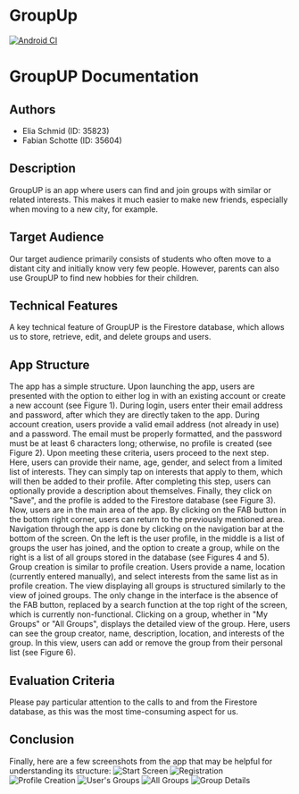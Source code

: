 # GroupUp
[![Android CI](https://github.com/kirkya99/GroupUp/actions/workflows/android.yml/badge.svg)](https://github.com/kirkya99/GroupUp/actions/workflows/android.yml)

# GroupUP Documentation

## Authors
- Elia Schmid (ID: 35823)
- Fabian Schotte (ID: 35604)

## Description
GroupUP is an app where users can find and join groups with similar or related interests. This makes it much easier to make new friends, especially when moving to a new city, for example.

## Target Audience
Our target audience primarily consists of students who often move to a distant city and initially know very few people. However, parents can also use GroupUP to find new hobbies for their children.

## Technical Features
A key technical feature of GroupUP is the Firestore database, which allows us to store, retrieve, edit, and delete groups and users.

## App Structure
The app has a simple structure. Upon launching the app, users are presented with the option to either log in with an existing account or create a new account (see Figure 1). During login, users enter their email address and password, after which they are directly taken to the app. During account creation, users provide a valid email address (not already in use) and a password. The email must be properly formatted, and the password must be at least 6 characters long; otherwise, no profile is created (see Figure 2). Upon meeting these criteria, users proceed to the next step. Here, users can provide their name, age, gender, and select from a limited list of interests. They can simply tap on interests that apply to them, which will then be added to their profile. After completing this step, users can optionally provide a description about themselves. Finally, they click on "Save", and the profile is added to the Firestore database (see Figure 3). Now, users are in the main area of the app. By clicking on the FAB button in the bottom right corner, users can return to the previously mentioned area. Navigation through the app is done by clicking on the navigation bar at the bottom of the screen. On the left is the user profile, in the middle is a list of groups the user has joined, and the option to create a group, while on the right is a list of all groups stored in the database (see Figures 4 and 5). Group creation is similar to profile creation. Users provide a name, location (currently entered manually), and select interests from the same list as in profile creation. The view displaying all groups is structured similarly to the view of joined groups. The only change in the interface is the absence of the FAB button, replaced by a search function at the top right of the screen, which is currently non-functional. Clicking on a group, whether in "My Groups" or "All Groups", displays the detailed view of the group. Here, users can see the group creator, name, description, location, and interests of the group. In this view, users can add or remove the group from their personal list (see Figure 6).

## Evaluation Criteria
Please pay particular attention to the calls to and from the Firestore database, as this was the most time-consuming aspect for us.

## Conclusion
Finally, here are a few screenshots from the app that may be helpful for understanding its structure:
![Start Screen](images/LogIn.PNG "Figure 1: Start Screen")
![Registration](images/Registrieren.PNG "Figure 2: Registration")
![Profile Creation](images/ProfilCreation.PNG "Figure 3: Profile Creation")
![User's Groups](images/MyGroups.PNG "Figure 4: User's Groups")
![All Groups](images/AllGroups.PNG "Figure 5: All Groups")
![Group Details](images/GroupDetail.PNG "Figure 6: Group Details")